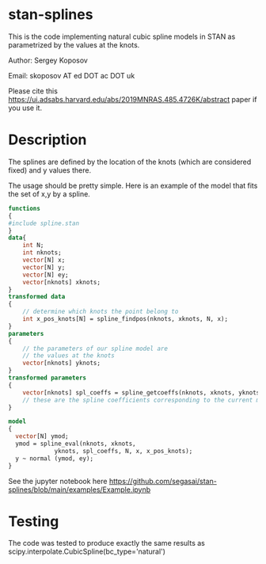 # stan-splines
This is the code implementing natural cubic spline models in STAN as parametrized by the values at the knots.

Author: Sergey Koposov

Email: skoposov AT ed DOT ac DOT uk

Please cite this https://ui.adsabs.harvard.edu/abs/2019MNRAS.485.4726K/abstract
paper if you use it.

# Description
The splines are defined by the location of the knots (which are considered fixed) and y values there.

The usage should be pretty simple. Here is an example of the model that
fits the set of x,y by a spline.

```stan
functions
{
#include spline.stan
}
data{
	int N;
	int nknots;
	vector[N] x;
	vector[N] y;
	vector[N] ey;
	vector[nknots] xknots;
}
transformed data
{
	// determine which knots the point belong to
	int x_pos_knots[N] = spline_findpos(nknots, xknots, N, x);
}
parameters
{
	// the parameters of our spline model are
	// the values at the knots
	vector[nknots] yknots;
}
transformed parameters
{
	vector[nknots] spl_coeffs = spline_getcoeffs(nknots, xknots, yknots);
	// these are the spline coefficients corresponding to the current model
}

model
{
  vector[N] ymod;
  ymod = spline_eval(nknots, xknots,
		     yknots, spl_coeffs, N, x, x_pos_knots);
  y ~ normal (ymod, ey);
}
```

See the jupyter notebook here 
https://github.com/segasai/stan-splines/blob/main/examples/Example.ipynb


# Testing

The code was tested to produce exactly the same results as scipy.interpolate.CubicSpline(bc_type='natural')
